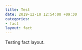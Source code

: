 ```yaml
---
title: Test
date: 2019-12-10 12:54:00 +09:30
categories:
- fact
layout: fact
---
```


Testing fact layout.